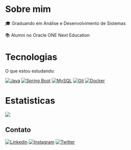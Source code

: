 # Sobre mim

🎓 Graduando em Análise e Desenvolvimento de Sistemas

📚 Alumni no Oracle ONE Next Education

# Tecnologias
O que estou estudando:

[![Java](https://img.icons8.com/color/48/null/java-coffee-cup-logo--v1.png)](https://www.oracle.com/br/java/technologies/downloads/)
[![Spring Boot](https://img.icons8.com/color/48/null/spring-logo.png)](https://spring.io/projects/spring-boot)
[![MySQL](https://img.icons8.com/fluency/48/null/mysql-logo.png)](https://www.mysql.com/)
[![Git](https://img.icons8.com/color/48/null/git.png)](https://git-scm.com/)
[![Docker](https://img.icons8.com/fluency/48/docker.png)](https://www.docker.com/)

# Estatisticas

[![](https://github-readme-stats.vercel.app/api/top-langs/?username=yurigabr25&theme=blue-green&hide_border=true&include_all_commits=true&count_private=true&layout=compact)](https://github.com/yurigabr25)

<!-- Proudly created with GPRM ( https://gprm.itsvg.in ) -->

## Contato

[![Linkedin](https://img.icons8.com/fluency/48/linkedin.png)](https://www.linkedin.com/in/yurigabr25/)
[![Instagram](https://img.icons8.com/fluency/48/instagram-new.png)](https://www.instagram.com/yurigabr25/)
[![Twitter](https://img.icons8.com/fluency/48/twitter.png)](https://twitter.com/yurigabr25)

